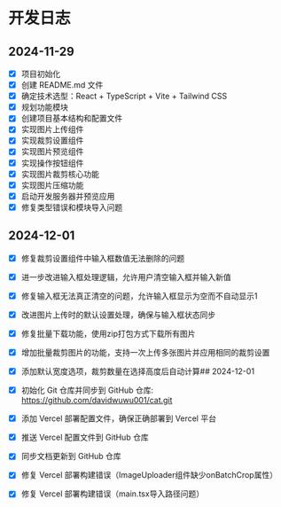 # 开发日志

## 2024-11-29

- [x] 项目初始化
- [x] 创建 README.md 文件
- [x] 确定技术选型：React + TypeScript + Vite + Tailwind CSS
- [x] 规划功能模块
- [x] 创建项目基本结构和配置文件
- [x] 实现图片上传组件
- [x] 实现裁剪设置组件
- [x] 实现图片预览组件
- [x] 实现操作按钮组件
- [x] 实现图片裁剪核心功能
- [x] 实现图片压缩功能
- [x] 启动开发服务器并预览应用
- [x] 修复类型错误和模块导入问题

## 2024-12-01

- [x] 修复裁剪设置组件中输入框数值无法删除的问题
- [x] 进一步改进输入框处理逻辑，允许用户清空输入框并输入新值
- [x] 修复输入框无法真正清空的问题，允许输入框显示为空而不自动显示1
- [x] 改进图片上传时的默认设置处理，确保与输入框状态同步
- [x] 修复批量下载功能，使用zip打包方式下载所有图片
- [x] 增加批量裁剪图片的功能，支持一次上传多张图片并应用相同的裁剪设置
- [x] 添加默认宽度选项，裁剪数量在选择高度后自动计算## 2024-12-01

- [x] 初始化 Git 仓库并同步到 GitHub 仓库: https://github.com/davidwuwu001/cat.git
- [x] 添加 Vercel 部署配置文件，确保正确部署到 Vercel 平台
- [x] 推送 Vercel 配置文件到 GitHub 仓库
- [x] 同步文档更新到 GitHub 仓库
- [x] 修复 Vercel 部署构建错误（ImageUploader组件缺少onBatchCrop属性）
- [x] 修复 Vercel 部署构建错误（main.tsx导入路径问题）